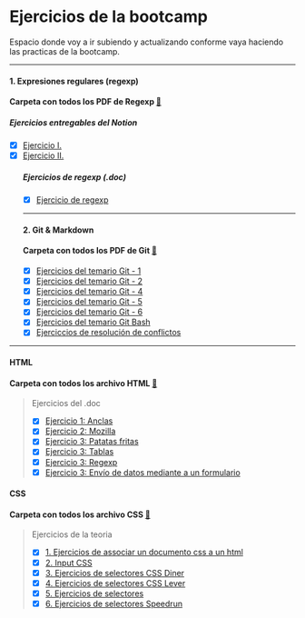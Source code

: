 # Ejercicios de la bootcamp  

Espacio donde voy a ir subiendo y actualizando conforme vaya haciendo las practicas de la bootcamp.
- - -  
#### 1. Expresiones regulares (regexp)  
#### Carpeta con todos los PDF de Regexp [📁](/1.%20Expresiones%20regulares%20(regexp)/)  
##### Ejercicios entregables del Notion
-  [x] [Ejercicio I.](/1.%20Expresiones%20regulares%20(regexp)/Expresiones%20Regulares%20Ejercicio%20I.pdf)
-  [x] [Ejercicio II.](/1.%20Expresiones%20regulares%20(regexp)/Expresiones%20Regulares%20Ejercicio%20II.pdf)  
  ##### Ejercicios de regexp (.doc)  
  -  [x] [Ejercicio de regexp](/1.%20Expresiones%20regulares%20(regexp)/Ejercicios%20de%20regexp.pdf)  
  - - -  
  #### 2. Git & Markdown
   #### Carpeta con todos los PDF de Git [📁](/2.%20Git%20&%20Markdown/)  
  -  [x] [Ejercicios del temario Git - 1](/2.%20Git%20&%20Markdown/Ejercicios%20-%20Temario%20Git%20Ejercicio%201%20.pdf)  
  - [x] [Ejercicios del temario Git - 2](/2.%20Git%20&%20Markdown/Ejercicios%20-%20Temario%20Git%20Ejercicio%202.pdf)  
  - [x] [Ejercicios del temario Git - 4](/2.%20Git%20&%20Markdown/Ejercicios%20-%20Temario%20Git%20Ejercicio%204.pdf)
  - [x] [Ejercicios del temario Git - 5](/2.%20Git%20&%20Markdown/Ejercicios%20-%20Temario%20Git%20Ejercicio%205.pdf)  
  - [x] [Ejercicios del temario Git - 6](/2.%20Git%20&%20Markdown/Ejercicios%20-%20Temario%20Git%20Ejercicio%206.pdf)  
  - [x] [Ejercicios del temario Git Bash ](/2.%20Git%20&%20Markdown/Ejercicios%20-%20Temario%20Git%20Ejercicio%20de%20Git%20bash.pdf)  
  - [x] [Ejerciccios de resolución de conflictos](/2.%20Git%20&%20Markdown/Ejercicios%20de%20resolución%20de%20conflictos.pdf)  
 ---
 #### HTML  
 #### Carpeta con todos los archivo HTML [📁](/3.%20HTML/)  
 
>Ejercicios del .doc
  >- [x] [Ejercicio 1: Anclas](/3.%20HTML/Ejercicios%20doc/anclas.html)  
  >- [x] [Ejercicio 2: Mozilla](/3.%20HTML/Ejercicios%20doc/mozilla.html)
  >- [x] [Ejercicio 3: Patatas fritas](/3.%20HTML/Ejercicios%20doc/patatas_fritas.html)  
  >- [x] [Ejercicio 3: Tablas](/3.%20HTML/Ejercicios%20doc/tablas.html)
  >- [x] [Ejercicio 3: Regexp](/3.%20HTML/Ejercicios%20doc/Regexp.html)
  >- [x] [Ejercicio 3: Envío de datos mediante a un formulario](/3.%20HTML/Ejercicios%20doc/Envío%20de%20datos%20mediante%20a%20un%20formulario.html)

 #### CSS  
 #### Carpeta con todos los archivo CSS [📁](./4.%20CSS/)  
 > Ejercicios de la teoria
 >- [x] [1. Ejercicios de associar un documento css a un html](/4.%20CSS/1.%20Ejercicios%20de%20associar%20un%20documento%20css%20a%20un%20html/)  
 >- [x] [2. Input CSS](/4.%20CSS/2.%20Input%20CSS/index.html)  
 >- [x] [3. Ejercicios de selectores CSS Diner](/4.%20CSS/3.%20Ejercicios%20de%20selectores%20CSS%20Diner/respuestas.md)  
 >- [x] [4. Ejercicios de selectores CSS Lever](/4.%20CSS/4.%20Ejercicios%20de%20selectores%20CSS%20Lever/respuestas.md)  
 >- [x] [5. Ejercicios de selectores](/4.%20CSS/5.%20Ejercicios%20de%20selectores/)  
 >- [x] [6. Ejercicios de selectores Speedrun](/4.%20CSS/6.%20Ejercicios%20de%20selectores%20Speedrun/respuestas.md)  
